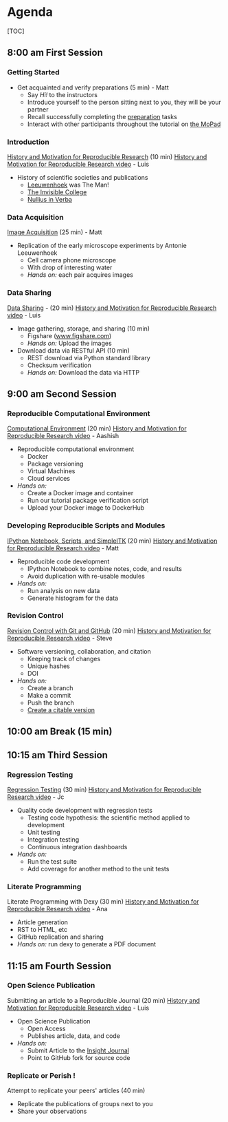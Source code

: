 # Agenda

[TOC]


## 8:00 am First Session

### Getting Started

* Get acquainted and verify preparations (5 min) - Matt
    * Say *Hi!* to the instructors
    * Introduce yourself to the person sitting next to you, they will be your
  partner
    * Recall successfully completing the [preparation](Preparation.md) tasks
    * Interact with other participants throughout the tutorial on [the
      MoPad](https://scipy2014.etherpad.mozilla.org/13)

### Introduction

[History and Motivation for Reproducible Research](http://reproducible-research.github.io/Reproducible-Research-Part-I/) (10 min) <a class="youtube-video-link" href="https://www.youtube.com/watch?v=EzX7MN_bzqg#t=147">History and Motivation for Reproducible Research video</a> - Luis

* History of scientific societies and publications
    * [Leeuwenhoek](http://en.wikipedia.org/wiki/Antonie_van_Leeuwenhoek) was The Man!
    * [The Invisible College](http://en.wikipedia.org/wiki/Invisible_College)
    * [Nullius in Verba](https://royalsociety.org/about-us/history/)

### Data Acquisition

[Image Acquisition](DataAcquisition.md) (25 min) - Matt

* Replication of the early microscope experiments by Antonie Leeuwenhoek
    * Cell camera phone microscope
    * With drop of interesting water
    * *Hands on:* each pair acquires images

### Data Sharing

[Data Sharing](DataSharing.md) - (20 min) <a class="youtube-video-link" href="https://www.youtube.com/watch?feature=player_detailpage&v=EzX7MN_bzqg#t=2321">History and Motivation for Reproducible Research video</a> - Luis

* Image gathering, storage, and sharing (10 min)
    * Figshare (www.figshare.com)
    * *Hands on:* Upload the images
* Download data via RESTful API (10 min)
    * REST download via Python standard library
    * Checksum verification
    * *Hands on:* Download the data via HTTP


## 9:00 am Second Session

### Reproducible Computational Environment

[Computational Environment](ComputationalEnvironment.md) (20 min) <a class="youtube-video-link" href="https://www.youtube.com/watch?feature=player_detailpage&v=EzX7MN_bzqg#t=3920">History and Motivation for Reproducible Research video</a> - Aashish

* Reproducible computational environment
    * Docker
    * Package versioning
    * Virtual Machines
    * Cloud services
* *Hands on:*
    * Create a Docker image and container
    * Run our tutorial package verification script
    * Upload your Docker image to DockerHub

### Developing Reproducible Scripts and Modules

[IPython Notebook, Scripts, and SimpleITK](DataProcessing.md) (20 min) <a class="youtube-video-link" href="https://www.youtube.com/watch?feature=player_detailpage&v=EzX7MN_bzqg#t=5288">History and Motivation for Reproducible Research video</a> - Matt

* Reproducible code development
    * IPython Notebook to combine notes, code, and results
    * Avoid duplication with re-usable modules
* *Hands on:*
    * Run analysis on new data
    * Generate histogram for the data

### Revision Control

[Revision Control with Git and GitHub](VersionControl.md) (20 min) <a class="youtube-video-link" href="https://www.youtube.com/watch?feature=player_detailpage&v=EzX7MN_bzqg#t=6445">History and Motivation for Reproducible Research video</a> - Steve

* Software versioning, collaboration, and citation
    * Keeping track of changes
    * Unique hashes
    * DOI
* *Hands on:*
    * Create a branch
    * Make a commit
    * Push the branch
    * [Create a citable version](https://guides.github.com/activities/citable-code/)


## 10:00 am Break (15 min)


## 10:15 am Third Session

### Regression Testing

[Regression Testing](RegressionTesting.md) (30 min) <a class="youtube-video-link" href="https://www.youtube.com/watch?feature=player_detailpage&v=HCyHn_by3N0#t=56">History and Motivation for Reproducible Research video</a> - Jc

* Quality code development with regression tests
    * Testing code hypothesis: the scientific method applied to development
    * Unit testing
    * Integration testing
    * Continuous integration dashboards
* *Hands on:*
    * Run the test suite
    * Add coverage for another method to the unit tests

### Literate Programming

Literate Programming with Dexy (30 min) <a class="youtube-video-link" href="https://www.youtube.com/watch?feature=player_detailpage&v=HCyHn_by3N0#t=1634">History and Motivation for Reproducible Research video</a> - Ana

* Article generation
* RST to HTML, etc
* GitHub replication and sharing
* *Hands on:* run dexy to generate a PDF document


## 11:15 am Fourth Session

### Open Science Publication

Submitting an article to a Reproducible Journal (20 min) <a class="youtube-video-link" href="https://www.youtube.com/watch?feature=player_detailpage&v=HCyHn_by3N0#t=5322">History and Motivation for Reproducible Research video</a> - Luis

* Open Science Publication
    * Open Access
    * Publishes article, data, and code
* *Hands on:*
    * Submit Article to the [Insight Journal](http://insight-journal.org/browse/journal/74)
    * Point to GitHub fork for source code

### Replicate or Perish !

Attempt to replicate your peers' articles (40 min)

* Replicate the publications of groups next to you
* Share your observations
